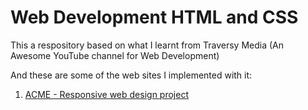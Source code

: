 # Web Development HTML and CSS

This a respository based on what I learnt from Traversy Media (An Awesome YouTube channel for Web Development)

And these are some of the web sites I implemented with it:

1. [ACME - Responsive web design project](https://adithya2018.github.io/ACME-Traversy-Media/index.html) 